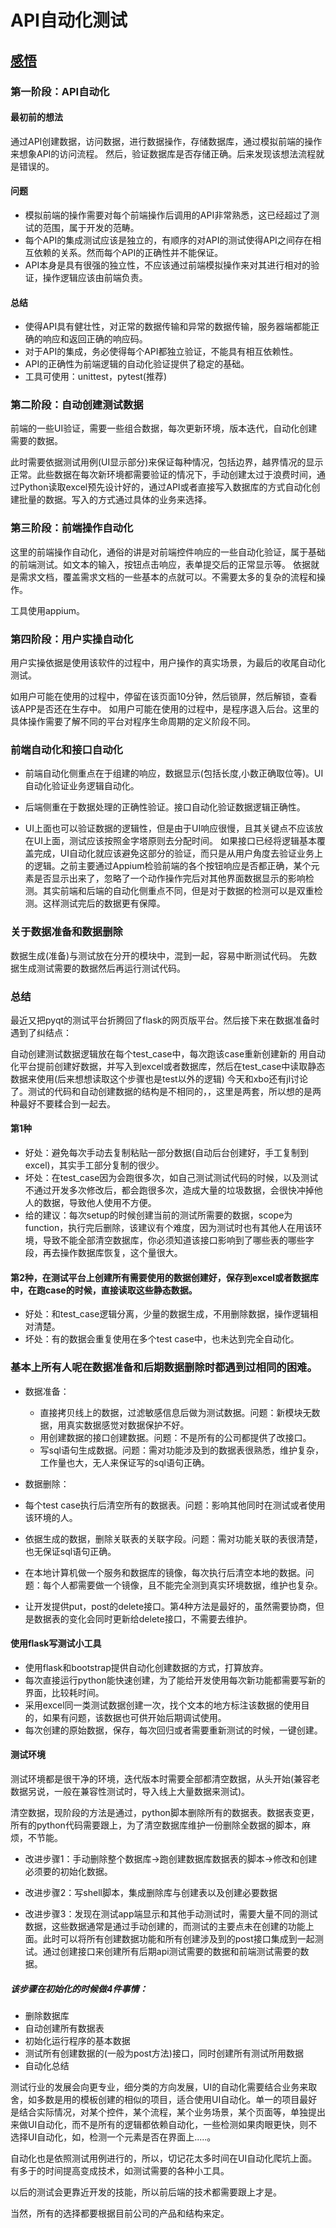 # API自动化测试

## [感悟](http://lucia.xicp.cn/2016/12/01/test/%E8%87%AA%E5%8A%A8%E5%8C%96%E6%B5%8B%E8%AF%95%E6%84%9F%E5%8F%97/)

### 第一阶段：API自动化

#### 最初前的想法

通过API创建数据，访问数据，进行数据操作，存储数据库，通过模拟前端的操作来想象API的访问流程。 然后，验证数据库是否存储正确。后来发现该想法流程就是错误的。

#### 问题

- 模拟前端的操作需要对每个前端操作后调用的API非常熟悉，这已经超过了测试的范围，属于开发的范畴。
- 每个API的集成测试应该是独立的，有顺序的对API的测试使得API之间存在相互依赖的关系。然而每个API的正确性并不能保证。
- API本身是具有很强的独立性，不应该通过前端模拟操作来对其进行相对的验证，操作逻辑应该由前端负责。

#### 总结

- 使得API具有健壮性，对正常的数据传输和异常的数据传输，服务器端都能正确的响应和返回正确的响应码。
- 对于API的集成，务必使得每个API都独立验证，不能具有相互依赖性。
- API的正确性为前端逻辑的自动化验证提供了稳定的基础。
- 工具可使用：unittest，pytest(推荐)

### 第二阶段：自动创建测试数据

前端的一些UI验证，需要一些组合数据，每次更新环境，版本迭代，自动化创建需要的数据。

此时需要依据测试用例(UI显示部分)来保证每种情况，包括边界，越界情况的显示正常。此些数据在每次新环境都需要验证的情况下，手动创建太过于浪费时间，通过Python读取excel预先设计好的，通过API或者直接写入数据库的方式自动化创建批量的数据。写入的方式通过具体的业务来选择。

### 第三阶段：前端操作自动化

这里的前端操作自动化，通俗的讲是对前端控件响应的一些自动化验证，属于基础的前端测试。如文本的输入，按钮点击响应，表单提交后的正常显示等。 依据就是需求文档，覆盖需求文档的一些基本的点就可以。不需要太多的复杂的流程和操作。

工具使用appium。

### 第四阶段：用户实操自动化

用户实操依据是使用该软件的过程中，用户操作的真实场景，为最后的收尾自动化测试。

如用户可能在使用的过程中，停留在该页面10分钟，然后锁屏，然后解锁，查看该APP是否还在生存中。 如用户可能在使用的过程中，是程序退入后台。这里的具体操作需要了解不同的平台对程序生命周期的定义阶段不同。

### 前端自动化和接口自动化

- 前端自动化侧重点在于组建的响应，数据显示(包括长度,小数正确取位等)。UI自动化验证业务逻辑自动化。

- 后端侧重在于数据处理的正确性验证。接口自动化验证数据逻辑正确性。

- UI上面也可以验证数据的逻辑性，但是由于UI响应很慢，且其关键点不应该放在UI上面，测试应该按照金字塔原则去分配时间。 如果接口已经将逻辑基本覆盖完成，UI自动化就应该避免这部分的验证，而只是从用户角度去验证业务上的逻辑。之前主要通过Appium检验前端的各个按钮响应是否都正确，某个元素是否显示出来了，忽略了一个动作操作完后对其他界面数据显示的影响检测。其实前端和后端的自动化侧重点不同，但是对于数据的检测可以是双重检测。这样测试完后的数据更有保障。

### 关于数据准备和数据删除

数据生成(准备)与测试放在分开的模块中，混到一起，容易中断测试代码。 先数据生成测试需要的数据然后再运行测试代码。

### 总结

最近又把pyqt的测试平台折腾回了flask的网页版平台。然后接下来在数据准备时遇到了纠结点：

自动创建测试数据逻辑放在每个test_case中，每次跑该case重新创建新的 用自动化平台提前创建好数据，并写入到excel或者数据库，然后在test_case中读取静态数据来使用(后来想想读取这个步骤也是test以外的逻辑) 今天和xbo还有jl讨论了。测试的代码和自动创建数据的结构是不相同的，，这里是两套，所以想的是两种最好不要糅合到一起去。

#### 第1种

- 好处：避免每次手动去复制粘贴一部分数据(自动后台创建好，手工复制到excel)，其实手工部分复制的很少。
- 坏处：在test_case因为会跑很多次，如自己测试测试代码的时候，以及测试不通过开发多次修改后，都会跑很多次，造成大量的垃圾数据，会很快冲掉他人的数据，导致他人使用不方便。
- 给的建议：每次setup的时候创建当前的测试所需要的数据，scope为function，执行完后删除，该建议有个难度，因为测试时也有其他人在用该环境，导致不能全部清空数据库，你必须知道该接口影响到了哪些表的哪些字段，再去操作数据库恢复，这个量很大。

#### 第2种，在测试平台上创建所有需要使用的数据创建好，保存到excel或者数据库中，在跑case的时候，直接读取这些静态数据。

- 好处：和test_case逻辑分离，少量的数据生成，不用删除数据，操作逻辑相对清楚。
- 坏处：有的数据会重复使用在多个test case中，也未达到完全自动化。

### 基本上所有人呢在数据准备和后期数据删除时都遇到过相同的困难。

- 数据准备：
  
  - 直接拷贝线上的数据，过滤敏感信息后做为测试数据。问题：新模块无数据，用真实数据感觉对数据保护不好。
  - 用创建数据的接口创建数据。问题：不是所有的公司都提供了改接口。
  - 写sql语句生成数据。问题：需对功能涉及到的数据表很熟悉，维护复杂，工作量也大，无人来保证写的sql语句正确。

- 数据删除：

- 每个test case执行后清空所有的数据表。问题：影响其他同时在测试或者使用该环境的人。

- 依据生成的数据，删除关联表的关联字段。问题：需对功能关联的表很清楚，也无保证sql语句正确。

- 在本地计算机做一个服务和数据库的镜像，每次执行后清空本地的数据。问题：每个人都需要做一个镜像，且不能完全测到真实环境数据，维护也复杂。

- 让开发提供put，post的delete接口。第4种方法是最好的，虽然需要协商，但是数据表的变化会同时更新给delete接口，不需要去维护。

#### 使用flask写测试小工具

- 使用flask和bootstrap提供自动化创建数据的方式，打算放弃。
- 每次直接运行python能快速创建，为了能给开发使用每次新功能都需要写新的界面，比较耗时间。
- 采用excel同一类测试数据创建一次，找个文本的地方标注该数据的使用目的，如果有问题，该数据也可供开始后期调试使用。
- 每次创建的原始数据，保存，每次回归或者需要重新测试的时候，一键创建。

#### 测试环境

测试环境都是很干净的环境，迭代版本时需要全部都清空数据，从头开始(兼容老数据另说，一般在兼容性测试时，导入线上大量数据来测试)。

清空数据，现阶段的方法是通过，python脚本删除所有的数据表。数据表变更，所有的python代码需要跟上，为了清空数据库维护一份删除全数据的脚本，麻烦，不节能。

- 改进步骤1：手动删除整个数据库->跑创建数据库数据表的脚本->修改和创建必须要的初始化数据。

- 改进步骤2：写shell脚本，集成删除库与创建表以及创建必要数据

- 改进步骤3：发现在测试app端显示和其他手动测试时，需要大量不同的测试数据，这些数据通常是通过手动创建的，而测试的主要点未在创建的功能上面。此时可以将所有创建数据功能和所有创建涉及到的post接口集成到一起测试。通过创建接口来创建所有后期api测试需要的数据和前端测试需要的数据。

##### 该步骤在初始化的时候做4件事情：

- 删除数据库
- 自动创建所有数据表
- 初始化运行程序的基本数据
- 测试所有创建数据的(一般为post方法)接口，同时创建所有测试所用数据
- 自动化总结

测试行业的发展会向更专业，细分类的方向发展，UI的自动化需要结合业务来取舍，如多数是用的模板创建的相似的项目，适合使用UI自动化。单一的项目最好是结合实际情况，对某个控件，某个流程，某个业务场景，某个页面等，单独提出来做UI自动化，而不是所有的逻辑都依赖自动化，一些检测如果肉眼更快，则不选择UI自动化，如，检测一个元素是否在界面上.....。

自动化也是依照测试用例进行的，所以，切记花太多时间在UI自动化爬坑上面。有多于的时间提高变成技术，如测试需要的各种小工具。

以后的测试会更靠近开发的技能，所以前后端的技术都需要跟上才是。

当然，所有的选择都要根据目前公司的产品和结构来定。
